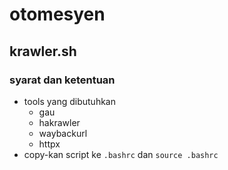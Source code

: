 # otomesyen

## krawler.sh
### syarat dan ketentuan
- tools yang dibutuhkan 
  - gau
  - hakrawler
  - waybackurl
  - httpx
- copy-kan script ke `.bashrc` dan `source .bashrc`
